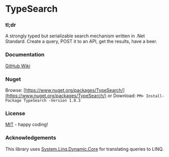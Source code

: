 # TypeSearch

### tl;dr
A strongly typed but serializable search mechanism written in .Net Standard. Create a query, POST it to an API, get the results, have a beer.

### Documentation
[GitHub Wiki](https://github.com/destroyer0fWorlds/TypeSearch/wiki)

### Nuget
Browse: [https://www.nuget.org/packages/TypeSearch/](https://www.nuget.org/packages/TypeSearch/)
or
Download: ``` PM> Install-Package TypeSearch -Version 1.0.3 ```

### License
[MIT](https://opensource.org/licenses/MIT) - happy coding!

### Acknowledgements
This library uses [System.Linq.Dynamic.Core](https://github.com/StefH/System.Linq.Dynamic.Core) for translating queries to LINQ.
